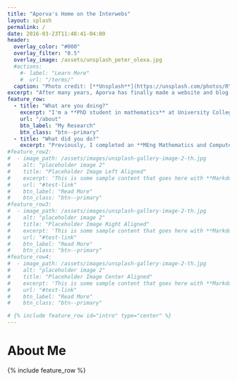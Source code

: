 ```yaml
---
title: "Aporva's Home on the Interwebs"
layout: splash
permalink: /
date: 2016-03-23T11:48:41-04:00
header:
  overlay_color: "#000"
  overlay_filter: "0.5"
  overlay_image: /assets/unsplash_peter_olexa.jpg
  #actions:
    #- label: "Learn More"
    #  url: "/terms/"
  caption: "Photo credit: [**Unsplash**](https://unsplash.com/photos/RYtiT3b7XW4?utm_source=unsplash&utm_medium=referral&utm_content=creditShareLink)"
excerpt: "After many years, Aporva has finally made a website and blog. Will it live up to the non-existent hype? Continue reading to find out."
feature_row:
  - title: "What are you doing?"
    excerpt: "I'm a **PhD student in mathematics** at University College London, aligned with the London School of Geometry and Number Theory. My research is in **algebraic geometry**, inspired by theoretical physics."
    url: "/about"
    btn_label: "My Research"
    btn_class: "btn--primary"
  - title: "What did you do?"
    excerpt: "Previously, I completed an **MEng Mathematics and Computer Science** degree at Imperial College London. During this, I interned at Bloomberg and Meta as a software engineer. My final year dissertation was on **Berkovich spaces**, a topic in algebraic and arithmetic geometry."
#feature_row2:
#  - image_path: /assets/images/unsplash-gallery-image-2-th.jpg
#    alt: "placeholder image 2"
#    title: "Placeholder Image Left Aligned"
#    excerpt: 'This is some sample content that goes here with **Markdown** formatting. Left aligned with `type="left"`'
#    url: "#test-link"
#    btn_label: "Read More"
#    btn_class: "btn--primary"
#feature_row3:
#  - image_path: /assets/images/unsplash-gallery-image-2-th.jpg
#    alt: "placeholder image 2"
#    title: "Placeholder Image Right Aligned"
#    excerpt: 'This is some sample content that goes here with **Markdown** formatting. Right aligned with `type="right"`'
#    url: "#test-link"
#    btn_label: "Read More"
#    btn_class: "btn--primary"
#feature_row4:
#  - image_path: /assets/images/unsplash-gallery-image-2-th.jpg
#    alt: "placeholder image 2"
#    title: "Placeholder Image Center Aligned"
#    excerpt: 'This is some sample content that goes here with **Markdown** formatting. Centered with `type="center"`'
#    url: "#test-link"
#    btn_label: "Read More"
#    btn_class: "btn--primary"

# {% include feature_row id="intro" type="center" %}
---
```


# About Me

{% include feature_row %}